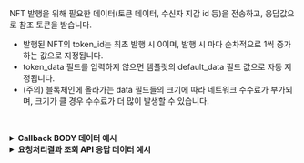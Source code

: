 NFT 발행을 위해 필요한 데이터(토큰 데이터, 수신자 지갑 id 등)을 전송하고, 응답값으로 참조 토큰을 받습니다.

- 발행된 NFT의 token_id는 최초 발행 시 0이며, 발행 시 마다 순차적으로 1씩 증가하는 값으로 지정됩니다.
- token_data 필드를 입력하지 않으면 템플릿의 default_data 필드 값으로 자동 지정됩니다.
- (주의) 블록체인에 올라가는 data 필드들의 크기에 따라 네트워크 수수료가 부가되며, 크기가 클 경우 수수료가 더 많이 발생할 수 있습니다.
<p><br/></p>

<details>
  <summary><b>Callback BODY 데이터 예시</b></summary>

```json
# token_id 필드는 발행된 NFT 토큰의 식별자이며 NFT 토큰을 사용하는 API에서 필요합니다.
{
  "request_id": "87e1afbe-9944-4733-a55b-07043cf7db42",
  "status": "COMPLETE",
  "results": {
    "token_id": 12,
    "transaction_hash": "0x78f4d7063397dd71639a7877876af7f161518679cb8f9df5ac75b1e3e37dac62",
    "transaction_gas_used": 243122,
    "transaction_fee": "0.239949336000000000",
    "requested_at": "2024-07-16T23:11:20+09:00",
    "finished_at": "2024-07-17T08:11:24+09:00"
  },
}
```

</details>

<details>
  <summary><b>요청처리결과 조회 API 응답 데이터 예시</b></summary>

```json
# token_id 필드는 발행된 NFT 토큰의 식별자이며 NFT 토큰을 사용하는 API에서 필요합니다.
{
  "code": "20000",
  "message": "SUCCESS",
  "request_id": "87e1afbe-9944-4733-a55b-07043cf7db42",
  "status": "COMPLETE",
  "results": {
    "token_id": 12,
    "transaction_hash": "0x78f4d7063397dd71639a7877876af7f161518679cb8f9df5ac75b1e3e37dac62",
    "transaction_gas_used": 243122,
    "transaction_fee": "0.239949336000000000",
    "requested_at": "2024-07-16T23:11:20+09:00",
    "finished_at": "2024-07-17T08:11:25+09:00"
  }
}
```

</details>
